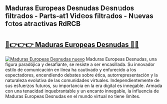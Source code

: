 ## Maduras Europeas Desnudas D𝚎sn𝚞dos filtr𝚊dos - Parts-at1 Vid𝚎os filtr𝚊dos - N𝚞evas f𝚘tos atr𝚊ctivas RdRCB

# <h2><a href="http://mb74yq.tromn.icu/?c=Maduras+Europeas+Desnudas">🔗👉👉👉 Maduras Europeas Desnudas 🔗🔗</a></h2>

[![Maduras Europeas Desnudas nuevo](https://i.imgur.com/pEAQMta.gif)](http://mb74yq.tromn.icu/?c=Maduras+Europeas+Desnudas)
Maduras Europeas Desnudas, una figura paradójica y desafiante, se resiste a ser encasillada. Su innovador estilo de comunicación en línea ha cautivado y enfurecido a los espectadores, encendiendo debates sobre ética, autorrepresentación y la naturaleza evolutiva de las comunidades virtuales. Independientemente de sus esfuerzos futuros, su importancia en la era digital es innegable. Armada con una tenacidad inquebrantable y un encanto innegable, la influencia de Maduras Europeas Desnudas en el mundo virtual no tiene límites.

